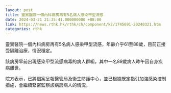 ```yaml
---
layout: post
title: 靈實醫院一個內科病房再有5名病人感染甲型流感
date: 2024-03-21 21:35:41.000000000 +08:00
link: https://news.rthk.hk/rthk/ch/component/k2/1745691-20240321.htm
categories: rthk
---
```


靈實醫院一個內科病房再有5名病人感染甲型流感，年齡介乎61至88歲，目前正接受隔離治療，情況穩定。

該病房早前出現感染甲型流感病毒的病人群組，其中一名89歲病人昨午因自身疾病離世。

院方表示，已將個案呈報醫管局及衞生防護中心，並已根據既定指引加強感染控制措施，會繼續緊密監察該病房病人的情況。
